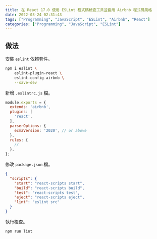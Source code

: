 ```yaml
---
title: 在 React 17.0 使用 ESLint 程式碼檢查工具並套用 Airbnb 程式碼風格
date: 2022-03-24 02:31:43
tags: ["Programming", "JavaScript", "ESLint", "Airbnb", "React"]
categories: ["Programming", "JavaScript", "ESLint"]
---
```


## 做法

安裝 `eslint` 依賴套件。

```bash
npm i eslint \
    eslint-plugin-react \
    eslint-config-airbnb \
    --save-dev
```

新增 `.eslintrc.js` 檔。

```js
module.exports = {
  extends: 'airbnb',
  plugins: [
    'react',
  ],
  parserOptions: {
    ecmaVersion: '2020', // or above
  },
  rules: {
    //
  },
};
```

修改 `package.json` 檔。

```json
{
  "scripts": {
    "start": "react-scripts start",
    "build": "react-scripts build",
    "test": "react-scripts test",
    "eject": "react-scripts eject",
    "lint": "eslint src"
  }
}
```

執行檢查。

```bash
npm run lint
```
